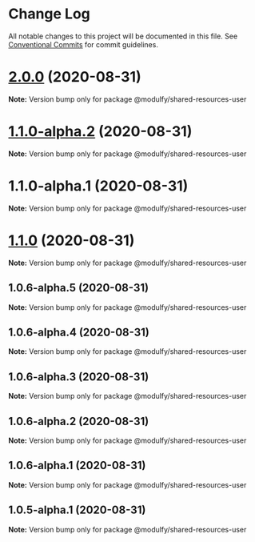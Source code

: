# Change Log

All notable changes to this project will be documented in this file.
See [Conventional Commits](https://conventionalcommits.org) for commit guidelines.

# [2.0.0](https://github.com/jmrapp1/Modulfy/compare/@modulfy/shared-resources-user@1.1.0...@modulfy/shared-resources-user@2.0.0) (2020-08-31)

**Note:** Version bump only for package @modulfy/shared-resources-user





# [1.1.0-alpha.2](https://github.com/jmrapp1/Modulfy/compare/@modulfy/shared-resources-user@1.1.0...@modulfy/shared-resources-user@1.1.0-alpha.2) (2020-08-31)

**Note:** Version bump only for package @modulfy/shared-resources-user





# 1.1.0-alpha.1 (2020-08-31)

**Note:** Version bump only for package @modulfy/shared-resources-user





# [1.1.0](https://github.com/jmrapp1/Modulfy/compare/@modulfy/shared-resources-user@1.0.6-alpha.5...@modulfy/shared-resources-user@1.1.0) (2020-08-31)

**Note:** Version bump only for package @modulfy/shared-resources-user





## 1.0.6-alpha.5 (2020-08-31)

**Note:** Version bump only for package @modulfy/shared-resources-user





## 1.0.6-alpha.4 (2020-08-31)

**Note:** Version bump only for package @modulfy/shared-resources-user





## 1.0.6-alpha.3 (2020-08-31)

**Note:** Version bump only for package @modulfy/shared-resources-user





## 1.0.6-alpha.2 (2020-08-31)

**Note:** Version bump only for package @modulfy/shared-resources-user





## 1.0.6-alpha.1 (2020-08-31)

**Note:** Version bump only for package @modulfy/shared-resources-user





## 1.0.5-alpha.1 (2020-08-31)

**Note:** Version bump only for package @modulfy/shared-resources-user
